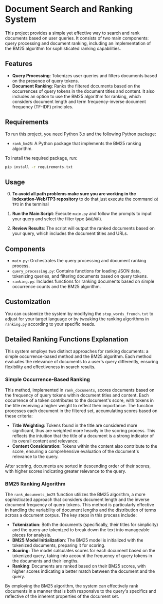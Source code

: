 # Document Search and Ranking System

This project provides a simple yet effective way to search and rank documents based on user queries. It consists of two main components: query processing and document ranking, including an implementation of the BM25 algorithm for sophisticated ranking capabilities.

## Features

- **Query Processing**: Tokenizes user queries and filters documents based on the presence of query tokens.
- **Document Ranking**: Ranks the filtered documents based on the occurrences of query tokens in the document titles and content. It also includes an option to use the BM25 algorithm for ranking, which considers document length and term frequency-inverse document frequency (TF-IDF) principles.

## Requirements

To run this project, you need Python 3.x and the following Python package:

- `rank_bm25`: A Python package that implements the BM25 ranking algorithm.

To install the required package, run:

```bash
pip install -r requirements.txt
```

## Usage

0. **To avoid all path problems make sure you are working in the Indexation-Web/TP3 repository** to do that just execute the command ```cd TP3``` in the terminal
1. **Run the Main Script**: Execute `main.py` and follow the prompts to input your query and select the filter type (`AND`/`OR`). 

2. **Review Results**: The script will output the ranked documents based on your query, which includes the document titles and URLs.

## Components

- `main.py`: Orchestrates the query processing and document ranking process.
- `query_processing.py`: Contains functions for loading JSON data, tokenizing queries, and filtering documents based on query tokens.
- `ranking.py`: Includes functions for ranking documents based on simple occurrence counts and the BM25 algorithm.

## Customization

You can customize the system by modifying the `stop_words_french.txt` to adjust for your target language or by tweaking the ranking algorithms in `ranking.py` according to your specific needs.
## Detailed Ranking Functions Explanation

This system employs two distinct approaches for ranking documents: a simple occurrence-based method and the BM25 algorithm. Each method evaluates the relevance of documents to a user's query differently, ensuring flexibility and effectiveness in search results.

### Simple Occurrence-Based Ranking

This method, implemented in `rank_documents`, scores documents based on the frequency of query tokens within document titles and content. Each occurrence of a token contributes to the document's score, with tokens in the title receiving a higher weight to reflect their importance. The function processes each document in the filtered set, accumulating scores based on these criteria:

- **Title Weighting**: Tokens found in the title are considered more significant, thus are weighted more heavily in the scoring process. This reflects the intuition that the title of a document is a strong indicator of its overall content and relevance.
- **Content Consideration**: Tokens within the content also contribute to the score, ensuring a comprehensive evaluation of the document's relevance to the query.

After scoring, documents are sorted in descending order of their scores, with higher scores indicating greater relevance to the query.

### BM25 Ranking Algorithm

The `rank_documents_bm25` function utilizes the BM25 algorithm, a more sophisticated approach that considers document length and the inverse document frequency of query tokens. This method is particularly effective in handling the variability of document lengths and the distribution of terms across a document corpus. The key steps in this process include:

- **Tokenization**: Both the documents (specifically, their titles for simplicity) and the query are tokenized to break down the text into manageable pieces for analysis.
- **BM25 Model Initialization**: The BM25 model is initialized with the tokenized documents, preparing it for scoring.
- **Scoring**: The model calculates scores for each document based on the tokenized query, taking into account the frequency of query tokens in the documents and their lengths.
- **Ranking**: Documents are ranked based on their BM25 scores, with higher scores indicating a better match between the document and the query.

By employing the BM25 algorithm, the system can effectively rank documents in a manner that is both responsive to the query's specifics and reflective of the inherent properties of the document set.





